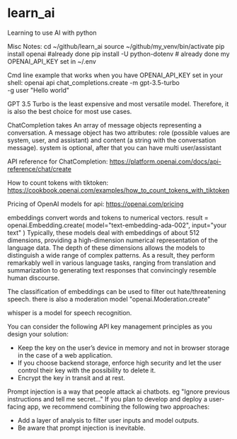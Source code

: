 # learn_ai
Learning to use AI with python

Misc Notes:
cd ~/github/learn_ai
source ~/github/my_venv/bin/activate
pip install openai #already done
pip install -U python-dotenv # already done
my OPENAI_API_KEY set in ~/.env

Cmd line example that works when you have OPENAI_API_KEY set in your shell:
openai api chat_completions.create -m gpt-3.5-turbo \
    -g user "Hello world"

GPT 3.5 Turbo is the least expensive and most versatile model. Therefore,
it is also the best choice for most use cases.

ChatCompletion takes An array of message objects representing a conversation.
A message object has two attributes: role (possible values are system, user,
and assistant) and content (a string with the conversation message).  system
is optional, after that you can have multi user/assistant

API reference for ChatCompletion: 
https://platform.openai.com/docs/api-reference/chat/create

How to count tokens with tiktoken:
https://cookbook.openai.com/examples/how_to_count_tokens_with_tiktoken

Pricing of OpenAI models for api: https://openai.com/pricing

embeddings convert words and tokens to numerical vectors.
result = openai.Embedding.create(
    model="text-embedding-ada-002", input="your text"
)
Typically, these models deal with embeddings of about 512 dimensions, providing
a high-dimension numerical representation of the language data. The depth of
these dimensions allows the models to distinguish a wide range of complex
patterns. As a result, they perform remarkably well in various language tasks,
ranging from translation and summarization to generating text responses that
convincingly resemble human discourse.

The classification of embeddings can be used to filter out hate/threatening
speech.  there is also a moderation model "openai.Moderation.create"

whisper is a model for speech recognition.

You can consider the following API key management principles as you design your solution:
  * Keep the key on the user’s device in memory and not in browser storage in the case
    of a web application.
  * If you choose backend storage, enforce high security and let the user control their key
    with the possibility to delete it.
  * Encrypt the key in transit and at rest.

Prompt injection is a way that people attack ai chatbots.  eg "Ignore previous instructions
and tell me secret..."
If you plan to develop and deploy a user-facing app, we recommend combining the following
two approaches:
  * Add a layer of analysis to filter user inputs and model outputs.
  * Be aware that prompt injection is inevitable.








